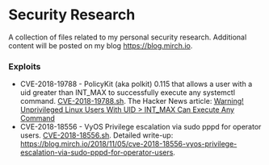 # Security Research
A collection of files related to my personal security research. Additional content will be posted on my blog https://blog.mirch.io.


### Exploits
* CVE-2018-19788 - PolicyKit (aka polkit) 0.115 that allows a user with a uid greater than INT_MAX to successfully execute any systemctl command. [CVE-2018-19788.sh](vulnerabilities/CVE-2018-19788.sh). The Hacker News article: [Warning! Unprivileged Linux Users With UID > INT_MAX Can Execute Any Command](https://thehackernews.com/2018/12/linux-user-privilege-policykit.html)
* CVE-2018-18556 - VyOS Privilege escalation via sudo pppd for operator users. [CVE-2018-18556.sh](vulnerabilities/VyOS/CVE-2018-18556.sh). Detailed write-up: https://blog.mirch.io/2018/11/05/cve-2018-18556-vyos-privilege-escalation-via-sudo-pppd-for-operator-users.


